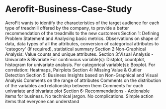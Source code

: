 # Aerofit-Business-Case-Study
 AeroFit wants to identify the characteristics of the target audience for each type of treadmill offered by the company, to provide a better recommendation of the treadmills to the new customers
Section 1: Defining Problem Statement and Analysing basic metrics.
           Observations on shape of data, data types of all the attributes, conversion of categorical attributes to 'category' (If required), statistical summary
Section 2:Non-Graphical Analysis: Value counts and unique attributes.
Section 3:Visual Analysis - Univariate & Bivariate
          For continuous variable(s): Distplot, countplot, histogram for univariate analysis.
          For categorical variable(s): Boxplot.
          For correlation: Heatmaps, Pairplots
Section 4: Missing Value & Outlier Detection
Section 5: Business Insights based on Non-Graphical and Visual Analysis
           Comments on the range of attributes
           Comments on the distribution of the variables and relationship between them
           Comments for each univariate and bivariate plot
Section 6: Recommendations - Actionable items for business. No technical jargon. No complications. Simple action items that everyone can understand
